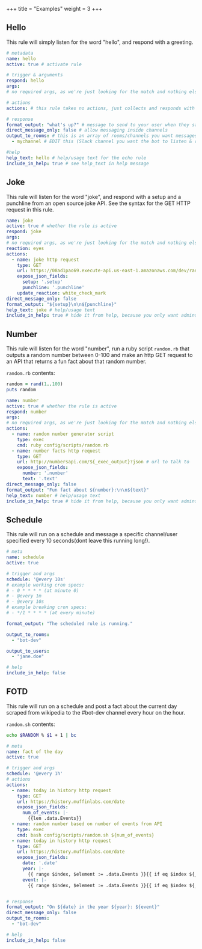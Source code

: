 +++
title = "Examples"
weight = 3
+++

## Hello

This rule will simply listen for the word "hello", and respond with a greeting.

```yaml
# metadata
name: hello
active: true # activate rule

# trigger & arguments
respond: hello
args:
# no required args, as we're just looking for the match and nothing else.

# actions
actions: # this rule takes no actions, just collects and responds with whats laid out in the format_output section

# response
format_output: "what's up?" # message to send to your user when they say hello
direct_message_only: false # allow messaging inside channels
output_to_rooms: # this is an array of rooms/channels you want messages to be sent into.
  - mychannel # EDIT this (Slack channel you want the bot to listen & respond in)

#help
help_text: hello # help/usage text for the echo rule
include_in_help: true # see help_text in help message
```

## Joke

This rule will listen for the word "joke", and respond with a setup and a punchline from an open source joke API. See the syntax for the GET HTTP request in this rule.

```yaml
name: joke
active: true # whether the rule is active
respond: joke
args:
# no required args, as we're just looking for the match and nothing else
reaction: eyes
actions:
  - name: joke http request
    type: GET
    url: https://08ad1pao69.execute-api.us-east-1.amazonaws.com/dev/random_joke # url to talk to
    expose_json_fields:
      setup: '.setup'
      punchline: '.punchline'
    update_reaction: white_check_mark
direct_message_only: false
format_output: "${setup}\n\n${punchline}"
help_text: joke # help/usage text
include_in_help: true # hide it from help, because you only want admins to have jokes
```

## Number

This rule will listen for the word "number", run a ruby script `random.rb` that outputs a random number between 0-100 and make an http GET request to an API that returns a fun fact about that random number.

`random.rb` contents:

```ruby
random = rand(1..100)
puts random
```

```yaml
name: number
active: true # whether the rule is active
respond: number
args:
# no required args, as we're just looking for the match and nothing else
actions:
  - name: random number generator script
    type: exec
    cmd: ruby config/scripts/random.rb
  - name: number facts http request
    type: GET
    url: http://numbersapi.com/${_exec_output}?json # url to talk to
    expose_json_fields:
      number: '.number'
      text: '.text'
direct_message_only: false
format_output: "Fun fact about ${number}:\n\n${text}"
help_text: number # help/usage text
include_in_help: true # hide it from help, because you only want admins to have jokes
```

## Schedule

This rule will run on a schedule and message a specific channel/user specified every 10 seconds(dont leave this running long!).

```yaml
# meta
name: schedule
active: true

# trigger and args
schedule: '@every 10s'
# example working cron specs:
# - 0 * * * * (at minute 0)
# - @every 1m
# - @every 10s
# example breaking cron specs:
# - */1 * * * * (at every minute)

format_output: "The scheduled rule is running."

output_to_rooms:
  - "bot-dev"

output_to_users:
  - "jane.doe"

# help
include_in_help: false
```

## FOTD

This rule will run on a schedule and post a fact about the current day scraped from wikipedia to the #bot-dev channel every hour on the hour.

`random.sh` contents:

```bash
echo $RANDOM % $1 + 1 | bc
```

```yaml
# meta
name: fact of the day
active: true

# trigger and args
schedule: '@every 1h'
# actions
actions:
  - name: today in history http request
    type: GET
    url: https://history.muffinlabs.com/date
    expose_json_fields:
      num_of_events: |-
        {{len .data.Events}}
  - name: random number based on number of events from API
    type: exec
    cmd: bash config/scripts/random.sh ${num_of_events}
  - name: today in history http request
    type: GET
    url: https://history.muffinlabs.com/date
    expose_json_fields:
      date: '.date'
      year: |-
        {{ range $index, $element := .data.Events }}{{ if eq $index ${_exec_output} }}{{.year}}{{ end }}{{ end }}
      event: |-
        {{ range $index, $element := .data.Events }}{{ if eq $index ${_exec_output} }}{{.text}}{{ end }}{{ end }}


# response
format_output: "On ${date} in the year ${year}: ${event}"
direct_message_only: false
output_to_rooms:
  - "bot-dev"

# help
include_in_help: false
```
